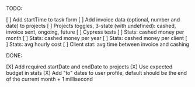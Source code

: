 TODO:

[ ] Add startTime to task form
[ ] Add invoice data (optional, number and date) to projects
[ ] Projects toggles, 3-state (with undefined): cashed, invoice sent, ongoing, future
[ ] Cypress tests
[ ] Stats: cashed money per month
[ ] Stats: cashed money per year
[ ] Stats: cashed money per client
[ ] Stats: avg hourly cost
[ ] Client stat: avg time between invoice and cashing

DONE:

[X] Add required startDate and endDate to projects
[X] Use expected budget in stats
[X] Add "to" dates to user profile, default should be the end of the current month + 1 millisecond
